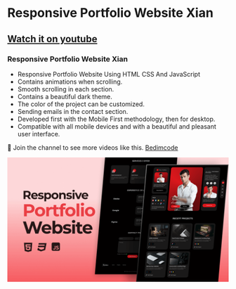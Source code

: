 # Responsive Portfolio Website Xian
## [Watch it on youtube](https://youtu.be/vHxVWdMUYo0)
### Responsive Portfolio Website Xian

- Responsive Portfolio Website Using HTML CSS And JavaScript
- Contains animations when scrolling.
- Smooth scrolling in each section.
- Contains a beautiful dark theme.
- The color of the project can be customized.
- Sending emails in the contact section.
- Developed first with the Mobile First methodology, then for desktop.
- Compatible with all mobile devices and with a beautiful and pleasant user interface.

💙 Join the channel to see more videos like this. [Bedimcode](https://www.youtube.com/@Bedimcode)

![preview img](/preview.png)
